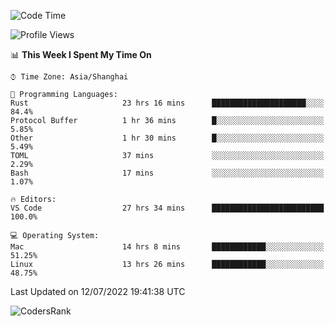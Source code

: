 <!--START_SECTION:waka-->
![Code Time](http://img.shields.io/badge/Code%20Time-1%2C491%20hrs%2031%20mins-blue)

![Profile Views](http://img.shields.io/badge/Profile%20Views-11-blue)

📊 **This Week I Spent My Time On** 

```text
⌚︎ Time Zone: Asia/Shanghai

💬 Programming Languages: 
Rust                     23 hrs 16 mins      █████████████████████░░░░   84.4% 
Protocol Buffer          1 hr 36 mins        █░░░░░░░░░░░░░░░░░░░░░░░░   5.85% 
Other                    1 hr 30 mins        █░░░░░░░░░░░░░░░░░░░░░░░░   5.49% 
TOML                     37 mins             ░░░░░░░░░░░░░░░░░░░░░░░░░   2.29% 
Bash                     17 mins             ░░░░░░░░░░░░░░░░░░░░░░░░░   1.07%

🔥 Editors: 
VS Code                  27 hrs 34 mins      █████████████████████████   100.0%

💻 Operating System: 
Mac                      14 hrs 8 mins       ████████████░░░░░░░░░░░░░   51.25% 
Linux                    13 hrs 26 mins      ████████████░░░░░░░░░░░░░   48.75%

```


 Last Updated on 12/07/2022 19:41:38 UTC
<!--END_SECTION:waka-->

![CodersRank](https://cr-skills-chart-widget.azurewebsites.net/api/api?username=BugenZhao&padding=16&tooltip=true&branding=false&sort-by-score=true&skills=Rust%2C%20Swift%2C%20C%2C%20TypeScript%2C%20Java%2C%20Go%2C%20Dart%2C%20C%2B%2B%2C%20Python%2C%20Assembly%2C%20Shell%2C%20Kotlin)
